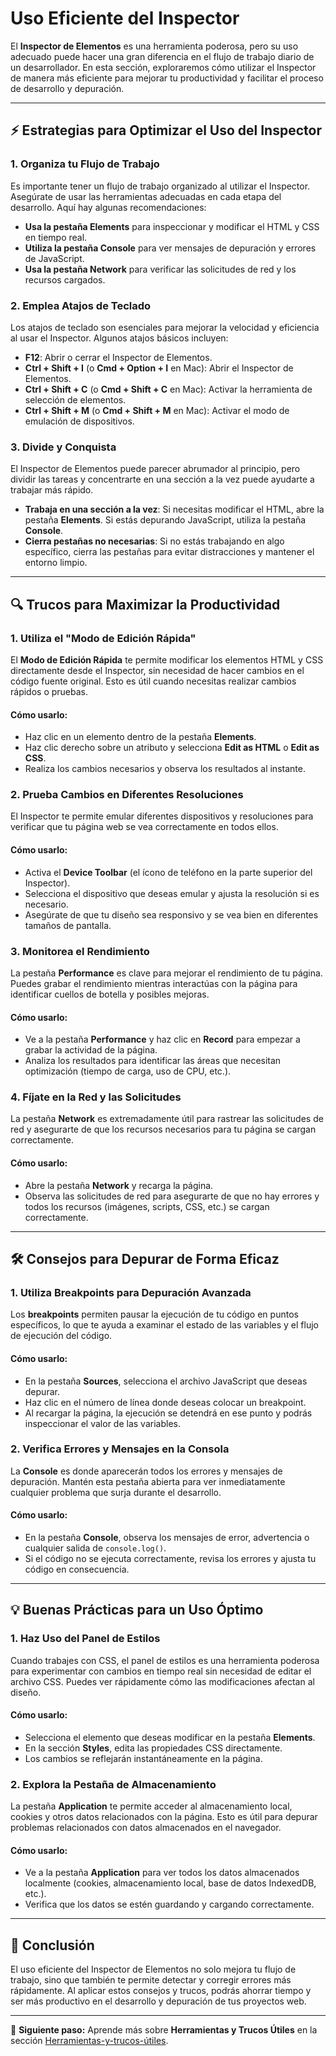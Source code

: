 # Uso Eficiente del Inspector

El **Inspector de Elementos** es una herramienta poderosa, pero su uso adecuado puede hacer una gran diferencia en el flujo de trabajo diario de un desarrollador. En esta sección, exploraremos cómo utilizar el Inspector de manera más eficiente para mejorar tu productividad y facilitar el proceso de desarrollo y depuración.

---

## ⚡ Estrategias para Optimizar el Uso del Inspector

### 1. **Organiza tu Flujo de Trabajo**

Es importante tener un flujo de trabajo organizado al utilizar el Inspector. Asegúrate de usar las herramientas adecuadas en cada etapa del desarrollo. Aquí hay algunas recomendaciones:

- **Usa la pestaña Elements** para inspeccionar y modificar el HTML y CSS en tiempo real.
- **Utiliza la pestaña Console** para ver mensajes de depuración y errores de JavaScript.
- **Usa la pestaña Network** para verificar las solicitudes de red y los recursos cargados.

### 2. **Emplea Atajos de Teclado**

Los atajos de teclado son esenciales para mejorar la velocidad y eficiencia al usar el Inspector. Algunos atajos básicos incluyen:

- **F12**: Abrir o cerrar el Inspector de Elementos.
- **Ctrl + Shift + I** (o **Cmd + Option + I** en Mac): Abrir el Inspector de Elementos.
- **Ctrl + Shift + C** (o **Cmd + Shift + C** en Mac): Activar la herramienta de selección de elementos.
- **Ctrl + Shift + M** (o **Cmd + Shift + M** en Mac): Activar el modo de emulación de dispositivos.

### 3. **Divide y Conquista**

El Inspector de Elementos puede parecer abrumador al principio, pero dividir las tareas y concentrarte en una sección a la vez puede ayudarte a trabajar más rápido.

- **Trabaja en una sección a la vez**: Si necesitas modificar el HTML, abre la pestaña **Elements**. Si estás depurando JavaScript, utiliza la pestaña **Console**.
- **Cierra pestañas no necesarias**: Si no estás trabajando en algo específico, cierra las pestañas para evitar distracciones y mantener el entorno limpio.

---

## 🔍 Trucos para Maximizar la Productividad

### 1. **Utiliza el "Modo de Edición Rápida"**

El **Modo de Edición Rápida** te permite modificar los elementos HTML y CSS directamente desde el Inspector, sin necesidad de hacer cambios en el código fuente original. Esto es útil cuando necesitas realizar cambios rápidos o pruebas.

#### Cómo usarlo:
- Haz clic en un elemento dentro de la pestaña **Elements**.
- Haz clic derecho sobre un atributo y selecciona **Edit as HTML** o **Edit as CSS**.
- Realiza los cambios necesarios y observa los resultados al instante.

### 2. **Prueba Cambios en Diferentes Resoluciones**

El Inspector te permite emular diferentes dispositivos y resoluciones para verificar que tu página web se vea correctamente en todos ellos.

#### Cómo usarlo:
- Activa el **Device Toolbar** (el ícono de teléfono en la parte superior del Inspector).
- Selecciona el dispositivo que deseas emular y ajusta la resolución si es necesario.
- Asegúrate de que tu diseño sea responsivo y se vea bien en diferentes tamaños de pantalla.

### 3. **Monitorea el Rendimiento**

La pestaña **Performance** es clave para mejorar el rendimiento de tu página. Puedes grabar el rendimiento mientras interactúas con la página para identificar cuellos de botella y posibles mejoras.

#### Cómo usarlo:
- Ve a la pestaña **Performance** y haz clic en **Record** para empezar a grabar la actividad de la página.
- Analiza los resultados para identificar las áreas que necesitan optimización (tiempo de carga, uso de CPU, etc.).

### 4. **Fíjate en la Red y las Solicitudes**

La pestaña **Network** es extremadamente útil para rastrear las solicitudes de red y asegurarte de que los recursos necesarios para tu página se cargan correctamente.

#### Cómo usarlo:
- Abre la pestaña **Network** y recarga la página.
- Observa las solicitudes de red para asegurarte de que no hay errores y todos los recursos (imágenes, scripts, CSS, etc.) se cargan correctamente.

---

## 🛠️ Consejos para Depurar de Forma Eficaz

### 1. **Utiliza Breakpoints para Depuración Avanzada**

Los **breakpoints** permiten pausar la ejecución de tu código en puntos específicos, lo que te ayuda a examinar el estado de las variables y el flujo de ejecución del código.

#### Cómo usarlo:
- En la pestaña **Sources**, selecciona el archivo JavaScript que deseas depurar.
- Haz clic en el número de línea donde deseas colocar un breakpoint.
- Al recargar la página, la ejecución se detendrá en ese punto y podrás inspeccionar el valor de las variables.

### 2. **Verifica Errores y Mensajes en la Consola**

La **Console** es donde aparecerán todos los errores y mensajes de depuración. Mantén esta pestaña abierta para ver inmediatamente cualquier problema que surja durante el desarrollo.

#### Cómo usarlo:
- En la pestaña **Console**, observa los mensajes de error, advertencia o cualquier salida de `console.log()`.
- Si el código no se ejecuta correctamente, revisa los errores y ajusta tu código en consecuencia.

---

## 💡 Buenas Prácticas para un Uso Óptimo

### 1. **Haz Uso del Panel de Estilos**

Cuando trabajes con CSS, el panel de estilos es una herramienta poderosa para experimentar con cambios en tiempo real sin necesidad de editar el archivo CSS. Puedes ver rápidamente cómo las modificaciones afectan al diseño.

#### Cómo usarlo:
- Selecciona el elemento que deseas modificar en la pestaña **Elements**.
- En la sección **Styles**, edita las propiedades CSS directamente.
- Los cambios se reflejarán instantáneamente en la página.

### 2. **Explora la Pestaña de Almacenamiento**

La pestaña **Application** te permite acceder al almacenamiento local, cookies y otros datos relacionados con la página. Esto es útil para depurar problemas relacionados con datos almacenados en el navegador.

#### Cómo usarlo:
- Ve a la pestaña **Application** para ver todos los datos almacenados localmente (cookies, almacenamiento local, base de datos IndexedDB, etc.).
- Verifica que los datos se estén guardando y cargando correctamente.

---

## 🚀 Conclusión

El uso eficiente del Inspector de Elementos no solo mejora tu flujo de trabajo, sino que también te permite detectar y corregir errores más rápidamente. Al aplicar estos consejos y trucos, podrás ahorrar tiempo y ser más productivo en el desarrollo y depuración de tus proyectos web.

---

🎯 **Siguiente paso:** Aprende más sobre **Herramientas y Trucos Útiles** en la sección [Herramientas-y-trucos-útiles](../../Consejos-y-Buenas-Prácticas/Herramientas-y-trucos-útiles.md).
